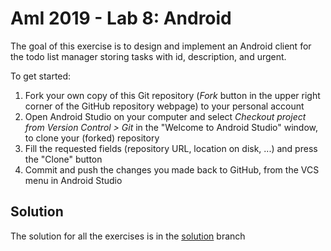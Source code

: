 # AmI 2019 - Lab 8: Android

The goal of this exercise is to design and implement an Android client for the todo list manager storing tasks with id, description, and urgent.

To get started:

1. Fork your own copy of this Git repository (_Fork_ button in the upper right corner of the GitHub repository webpage) to your personal account
2. Open Android Studio on your computer and select _Checkout project from Version Control > Git_ in the "Welcome to Android Studio" window, to clone your (forked) repository
3. Fill the requested fields (repository URL, location on disk, ...) and press the "Clone" button
4. Commit and push the changes you made back to GitHub, from the VCS menu in Android Studio

## Solution
The solution for all the exercises is in the [solution](../../tree/solution) branch
